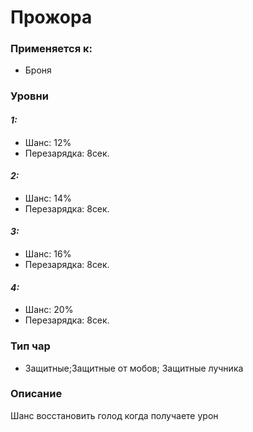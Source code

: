 # Прожора

### Применяется к:

* Броня

### Уровни&#x20;

#### _1:_&#x20;

* Шанс: 12%
* Перезарядка:  8сек.

#### _2:_

* Шанс: 14%
* Перезарядка:  8сек.&#x20;

#### _3:_&#x20;

* Шанс: 16%
* Перезарядка:  8сек.

#### _4:_

* Шанс: 20%
* Перезарядка:  8сек.&#x20;

### Тип чар

* Защитные;Защитные от мобов; Защитные лучника

### Описание&#x20;

Шанс восстановить голод когда получаете урон
